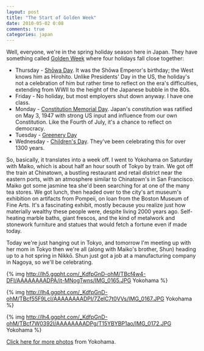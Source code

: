 ```yaml
---
layout: post
title: "The Start of Golden Week"
date: 2010-05-02 0:08
comments: true
categories: japan
---
```


Well, everyone, we're in the spring holiday season here in Japan. They have
something called [Golden Week][golden_week] where four holidays fall close together:

* Thursday - [Shōwa Day][showa]. It was the Shōwa Emperor's birthday; the West
  knows him as Hirohito. Unlike Presidents' Day in the US, the holiday's not
  a celebration of him but rather time to reflect on the era's difficulties,
  extending from WWII to the height of the Japanese bubble in the 80s.
* Friday - No holiday, but most employers shut down anyway. I have one class.
* Monday - [Constitution Memorial Day][kenpo]. Japan's constitution was
  ratified on May 3, 1947 with strong US input and influence from our own
  Constitution. Like the Fourth of July, it's a chance to reflect on democracy.
* Tuesday - [Greenery Day][midori]
* Wednesday - [Children's Day][kodomo]. They've been celebrating this for over
  1300 years.

So, basically, it translates into a week off. I went to Yokohama on Saturday
with Maiko, which is about half an hour south of Tokyo by train. We got off the
train at Chinatown, a bustling restaurant and retail district near the eastern
ports, with an atmosphere similar to Chinatown's in San Francisco. Maiko got
some jasmine tea she'd been searching for at one of the many tea stores. We
got lunch, then headed over to the city's art museum's exhibition on artifacts
from Pompeii, on loan from the Boston Museum of Fine Arts. It's a fascinating
exhibit, mostly because you realize just how materially wealthy these people
were, despite living 2000 years ago. Self-heating marble baths, giant frescos,
and the kind of metalwork and stonework furniture and statues that would fetch a
fortune even if made today.

Today we're just hanging out in Tokyo, and tomorrow I'm meeting up with her mom in Tokyo then we're all (along with Maiko's brother, Shun) heading up to a hot spring in Nikkō. Shun just got a job at a manufacturing company in Nagoya, so we'll be celebrating.

{% img http://lh5.ggpht.com/_KdfpGnD-ohM/TBcf4w4-DFI/AAAAAAAADPA/it-MNogTwns/IMG_0165.JPG Yokohama %}

{% img http://lh4.ggpht.com/_KdfpGnD-ohM/TBcf55F9LcI/AAAAAAAADPI/7ZelC7t0VVs/IMG_0167.JPG Yokohama %}

{% img http://lh4.ggpht.com/_KdfpGnD-ohM/TBcf7W0392I/AAAAAAAADPg/T15YBYBP1ao/IMG_0172.JPG Yokohama %}

[Click here for more photos][photos] from Yokohama.

  [golden_week]:http://en.wikipedia.org/wiki/Golden_Week_%28Japan%29
  [showa]:http://en.wikipedia.org/wiki/Sh%C5%8Dwa_Day
  [hirohito]:http://en.wikipedia.org/wiki/Hirohito
  [kenpo]:http://en.wikipedia.org/wiki/Constitution_Memorial_Day
  [midori]:http://en.wikipedia.org/wiki/Greenery_Day
  [kodomo]:http://en.wikipedia.org/wiki/Kodomo_no_hi
  [photos]:http://picasaweb.google.com/Bryan.McKelvey/GoldenWeek#
